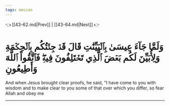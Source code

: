 ```yaml
---
tags: meccan
---
```


👈 [[43-62.md|Prev]] | [[43-64.md|Next]] 👉

# وَلَمَّا جَآءَ عِيسَىٰ بِٱلۡبَيِّنَٰتِ قَالَ قَدۡ جِئۡتُكُم بِٱلۡحِكۡمَةِ وَلِأُبَيِّنَ لَكُم بَعۡضَ ٱلَّذِي تَخۡتَلِفُونَ فِيهِۖ فَٱتَّقُواْ ٱللَّهَ وَأَطِيعُونِ

And when Jesus brought clear proofs, he said, "I have come to you with wisdom and to make clear to you some of that over which you differ, so fear Allah and obey me

---

